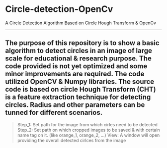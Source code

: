 # Circle-detection-OpenCv
A Circle Detection Algorithm Based on Circle Hough Transform &amp; OpenCv

-----------------------------------------------------------------------------------------------------------------------------------------
The purpose of this repository is to show a basic algorithm to detect circles in an image of large scale for educational & research purpose. The code provided is not yet optimized and some minor improvements are required. The code utilized OpenCV & Numpy libraries. The source code is based on circle Hough Transform (CHT) is a feature extraction technique for detecting circles. Radius and other parameters can be tunned for different scenarios.
-----------------------------------------------------------------------------------------------------------------------------------------

> Step_1: Set path for the image from which cirles need to be detected
> Step_2: Set path on which cropped images to be saved & with certain name tag on it. (like orange_1, orange_2, ...)
> View: A window will open providing the overall detected cirlces from the image

